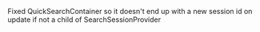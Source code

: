 Fixed QuickSearchContainer so it doesn't end up with a new session id on update if not a child of SearchSessionProvider